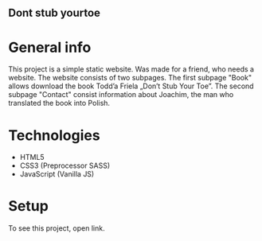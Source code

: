 ## Dont stub yourtoe

# General info

This project is a simple static website. Was made for a friend, who needs a website. The website consists of two subpages. The first subpage "Book" allows download the book Todd’a
Friela „Don’t Stub Your Toe”. The second subpage "Contact" consist information about Joachim, the man who translated the book into Polish.

# Technologies

-   HTML5
-   CSS3 (Preprocessor SASS)
-   JavaScript (Vanilla JS)

# Setup

To see this project, open link.
